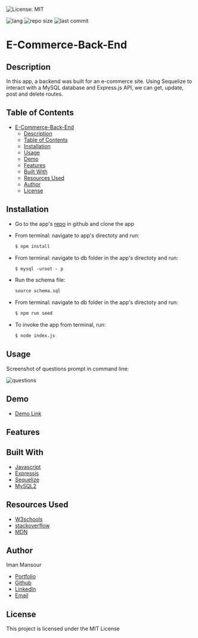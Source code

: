 ![License: MIT](https://img.shields.io/badge/License-MIT-yellow.svg)

![lang](https://img.shields.io/github/languages/top/imanmansour86/E-Commerce-Back-End)
![repo size](https://img.shields.io/github/repo-size/imanmansour86/E-Commerce-Back-End)
![last commit](https://img.shields.io/github/last-commit/imanmansour86/E-Commerce-Back-End)

# E-Commerce-Back-End

## Description

In this app, a backend was built for an e-commerce site. Using Sequelize to interact with a MySQL database and Express.js API, we can get, update, post and delete routes.

## Table of Contents

- [E-Commerce-Back-End](#e-commerce-back-end)
  - [Description](#description)
  - [Table of Contents](#table-of-contents)
  - [Installation](#installation)
  - [Usage](#usage)
  - [Demo](#demo)
  - [Features](#features)
  - [Built With](#built-with)
  - [Resources Used](#resources-used)
  - [Author](#author)
  - [License](#license)

## Installation

- Go to the app's [repo](https://github.com/imanmansour86/E-Commerce-Back-End) in github and clone the app
- From terminal: navigate to app's directoty and run:

  ```md
  $ npm install
  ```

- From terminal: navigate to db folder in the app's directoty and run:

  ```md
  $ mysql -uroot - p
  ```

- Run the schema file:

  ```md
  source schema.sql
  ```

- From terminal: navigate to db folder in the app's directoty and run:

  ```md
  $ npm run seed
  ```

- To invoke the app from terminal, run:

  ```md
  $ node index.js
  ```

## Usage

Screenshot of questions prompt in command line:

![questions]()

## Demo

- [Demo Link]()

## Features

## Built With

- [Javascript](https://developer.mozilla.org/en-US/docs/Web/JavaScript)
- [Expressjs](https://expressjs.com/)
- [Sequelize](https://sequelize.org/)
- [MySQL2](https://www.npmjs.com/package/mysql2)

## Resources Used

- [W3schools](https://www.w3schools.com)
- [stackoverflow](https://stackoverflow.com)
- [MDN](https://developer.mozilla.org/en-US/docs/Web/CSS)

## Author

Iman Mansour

- [Portfolio](https://imanmansour86.github.io/new-portfolio/)
- [Github](https://github.com/imanmansour86)
- [LinkedIn](https://www.linkedin.com/in/iman-mansour-51391515/)
- [Email](mailto:imanmansour86@gmail.com)

## License

This project is licensed under the MIT License
